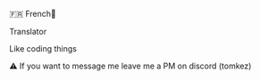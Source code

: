 🇫🇷 French🥖 

Translator

Like coding things 

⚠️ If you want to message me leave me a PM on discord (tomkez)


<!---
TOM-KEZ/TOM-KEZ is a ✨ special ✨ repository because its `README.md` (this file) appears on your GitHub profile.
You can click the Preview link to take a look at your changes.
--->
